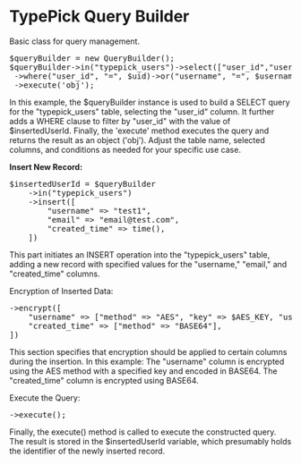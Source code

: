 # TypePick Query Builder
 Basic class for query management.
 
<pre>
$queryBuilder = new QueryBuilder();
$queryBuilder->in("typepick_users")->select(["user_id","username","email"])
 ->where("user_id", "=", $uid)->or("username", "=", $username)
 ->execute('obj');
</pre>

In this example, the $queryBuilder instance is used to build a SELECT query for the "typepick_users" table, selecting the "user_id" column. It further adds a WHERE clause to filter by "user_id" with the value of $insertedUserId. Finally, the 'execute' method executes the query and returns the result as an object ('obj'). Adjust the table name, selected columns, and conditions as needed for your specific use case.

<b>Insert New Record:</b>
<pre>
$insertedUserId = $queryBuilder
    ->in("typepick_users")
    ->insert([
        "username" => "test1",
        "email" => "email@test.com",
        "created_time" => time(),
    ])
</pre>
This part initiates an INSERT operation into the "typepick_users" table, adding a new record with specified values for the "username," "email," and "created_time" columns.

Encryption of Inserted Data:
<pre>
->encrypt([
    "username" => ["method" => "AES", "key" => $AES_KEY, "use" => "BASE64"],
    "created_time" => ["method" => "BASE64"],
])
</pre>
This section specifies that encryption should be applied to certain columns during the insertion. In this example:
The "username" column is encrypted using the AES method with a specified key and encoded in BASE64.
The "created_time" column is encrypted using BASE64.

Execute the Query:
<pre>
->execute();
</pre>

Finally, the execute() method is called to execute the constructed query. The result is stored in the $insertedUserId variable, which presumably holds the identifier of the newly inserted record.
